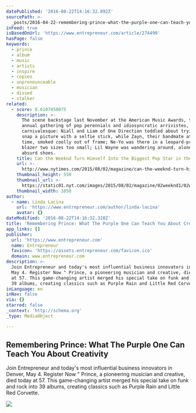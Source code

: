 ```yaml
---
datePublished: '2016-08-22T14:16:32.892Z'
sourcePath: >-
  _posts/2016-04-22-remembering-prince-what-the-purple-one-can-teach-you-about.md
inFeed: true
isBasedOnUrl: 'https://www.entrepreneur.com/article/274499'
hasPage: false
keywords:
  - prince
  - album
  - music
  - artists
  - inspire
  - copies
  - unpronounceable
  - musician
  - dissed
  - stalker
related:
  - score: 0.6107850075
    description: >-
      The scene backstage last November at the American Music Awards, that
      annual gathering of pop perennials and idiosyncratic arrivistes, was
      carnivalesque: Niall and Liam of One Direction toddled about trying to
      snap a picture with a selfie stick, while Zayn, their bandmate at the
      time, smoked coolly out of frame; Ne-Yo was there in a leopard-­print
      blazer two sizes too small; Lil Wayne was wandering around, alone, wearing
      absurd shoes.
    title: Can the Weeknd Turn Himself Into the Biggest Pop Star in the World?
    url: >-
      http://www.nytimes.com/2015/08/02/magazine/can-the-weeknd-turn-himself-into-the-biggest-pop-star-in-the-world.html
    thumbnail_height: 550
    thumbnail_url: >-
      https://static01.nyt.com/images/2015/08/02/magazine/02weeknd1/02weeknd1-facebookJumbo-v2.jpg
    thumbnail_width: 1050
author:
  - name: Linda Lacina
    url: 'https://www.entrepreneur.com/author/linda-lacina'
    avatar: {}
dateModified: '2016-08-22T14:16:32.328Z'
title: 'Remembering Prince: What The Purple One Can Teach You About Creativity'
app_links: []
publisher:
  url: 'https://www.entrepreneur.com'
  name: Entrepreneur
  favicon: 'https://assets.entrepreneur.com/favicon.ico'
  domain: www.entrepreneur.com
description: >-
  Join Entrepreneur and today's most influential business innovators in Denver,
  May 4. Register Now " Prince, a pioneering musician and creative, died today
  at 57. This game-changing artist merged his special take on funk and rock into
  39 albums, creating classics such as Purple Rain and Little Red Corvette.
inLanguage: en
inNav: false
via: {}
starred: false
_context: 'http://schema.org'
_type: MediaObject

---
```

<article style=""><h1>Remembering Prince: What The Purple One Can Teach You About Creativity</h1><p>Join Entrepreneur and today's most influential business innovators in Denver, May 4. Register Now " Prince, a pioneering musician and creative, died today at 57. This game-changing artist merged his special take on funk and rock into 39 albums, creating classics such as Purple Rain and Little Red Corvette.</p><img src="https://assets.entrepreneur.com/content/3x2/1300/20160421201929-prince-artist-singer.jpeg" /></article>